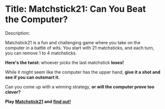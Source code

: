 <h1>Title: Matchstick21: Can You Beat the Computer?</h1>

<p>Description:</p>
<p>Matchstick21 is a fun and challenging game where you take on the computer in a battle of wits. 
You start with 21 matchsticks, and each turn, you can remove 1 to 4 matchsticks.</p>

<p><b>Here's the twist:</b> whoever picks the last matchstick <strong>loses!</strong></p>

<p>While it might seem like the computer has the upper hand, <strong>give it a shot and see if you can outsmart it.</strong></p>

<p>Can you come up with a winning strategy, <strong>or will the computer prove too clever?</strong></p>

<p><strong>Play <u>Matchstick21</u> and <u>find out!</u></strong></p>

